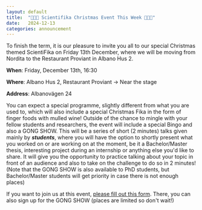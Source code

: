 ```yaml
---
layout: default
title:  "🎄🎅🎄 Scientifika Christmas Event This Week 🎄🎅🎄"
date:   2024-12-13
categories: announcement
---
```

To finish the term, it is our pleasure to invite you all to our special Christmas themed ScientiFika on Friday 13th December, where we will be moving from Nordita to the Restaurant Proviant in Albano Hus 2.

**When**: Friday, December 13th, 16:30

**Where**: Albano Hus 2, Restaurant Proviant -> Near the stage

**Address**: Albanovägen 24

You can expect a special programme, slightly different from what you are used to, which will also include a special Christmas Fika in the form of finger foods with mulled wine!
Outside of the chance to mingle with your fellow students and researchers, the event will include a special Bingo and also a GONG SHOW. This will be a series of short (2 minutes) talks given mainly by ***students***, where you will have the option to shortly present what you worked on or are working on at the moment, be it a Bachelor/Master thesis, interesting project during an internship or anything else you'd like to share. It will give you the opportunity to practice talking about your topic in front of an audience and also to take on the challenge to do so in 2 minutes!
(Note that the GONG SHOW is also available to PhD students, but Bachelor/Master students will get priority in case there is not enough places)

If you want to join us at this event, [please fill out this form](https://forms.gle/ocJn16ipNGfF74h8A).
There, you can also sign up for the GONG SHOW (places are limited so don't wait!)

